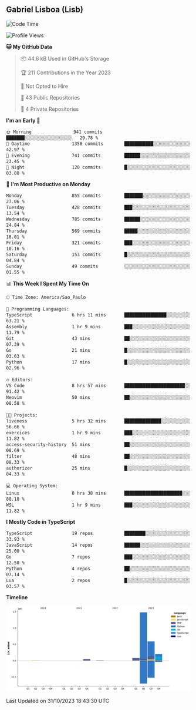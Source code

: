 ## Gabriel Lisboa (Lisb)

<!--START_SECTION:waka-->
![Code Time](http://img.shields.io/badge/Code%20Time-253%20hrs%2054%20mins-blue)

![Profile Views](http://img.shields.io/badge/Profile%20Views-11-blue)

**🐱 My GitHub Data** 

> 📦 44.6 kB Used in GitHub's Storage 
 > 
> 🏆 211 Contributions in the Year 2023
 > 
> 🚫 Not Opted to Hire
 > 
> 📜 43 Public Repositories 
 > 
> 🔑 4 Private Repositories 
 > 
**I'm an Early 🐤** 

```text
🌞 Morning                941 commits         ███████░░░░░░░░░░░░░░░░░░   29.78 % 
🌆 Daytime                1358 commits        ███████████░░░░░░░░░░░░░░   42.97 % 
🌃 Evening                741 commits         ██████░░░░░░░░░░░░░░░░░░░   23.45 % 
🌙 Night                  120 commits         █░░░░░░░░░░░░░░░░░░░░░░░░   03.80 % 
```
📅 **I'm Most Productive on Monday** 

```text
Monday                   855 commits         ███████░░░░░░░░░░░░░░░░░░   27.06 % 
Tuesday                  428 commits         ███░░░░░░░░░░░░░░░░░░░░░░   13.54 % 
Wednesday                785 commits         ██████░░░░░░░░░░░░░░░░░░░   24.84 % 
Thursday                 569 commits         █████░░░░░░░░░░░░░░░░░░░░   18.01 % 
Friday                   321 commits         ███░░░░░░░░░░░░░░░░░░░░░░   10.16 % 
Saturday                 153 commits         █░░░░░░░░░░░░░░░░░░░░░░░░   04.84 % 
Sunday                   49 commits          ░░░░░░░░░░░░░░░░░░░░░░░░░   01.55 % 
```


📊 **This Week I Spent My Time On** 

```text
🕑︎ Time Zone: America/Sao_Paulo

💬 Programming Languages: 
TypeScript               6 hrs 11 mins       ████████████████░░░░░░░░░   63.21 % 
Assembly                 1 hr 9 mins         ███░░░░░░░░░░░░░░░░░░░░░░   11.79 % 
Git                      43 mins             ██░░░░░░░░░░░░░░░░░░░░░░░   07.39 % 
Go                       21 mins             █░░░░░░░░░░░░░░░░░░░░░░░░   03.63 % 
Python                   17 mins             █░░░░░░░░░░░░░░░░░░░░░░░░   02.96 % 

🔥 Editors: 
VS Code                  8 hrs 57 mins       ███████████████████████░░   91.42 % 
Neovim                   50 mins             ██░░░░░░░░░░░░░░░░░░░░░░░   08.58 % 

🐱‍💻 Projects: 
liveness                 5 hrs 32 mins       ██████████████░░░░░░░░░░░   56.66 % 
exercices                1 hr 9 mins         ███░░░░░░░░░░░░░░░░░░░░░░   11.82 % 
access-security-history  51 mins             ██░░░░░░░░░░░░░░░░░░░░░░░   08.69 % 
filter                   48 mins             ██░░░░░░░░░░░░░░░░░░░░░░░   08.33 % 
authorizer               25 mins             █░░░░░░░░░░░░░░░░░░░░░░░░   04.33 % 

💻 Operating System: 
Linux                    8 hrs 38 mins       ██████████████████████░░░   88.18 % 
WSL                      1 hr 9 mins         ███░░░░░░░░░░░░░░░░░░░░░░   11.82 % 
```

**I Mostly Code in TypeScript** 

```text
TypeScript               19 repos            ████████░░░░░░░░░░░░░░░░░   33.93 % 
JavaScript               14 repos            ██████░░░░░░░░░░░░░░░░░░░   25.00 % 
Go                       7 repos             ███░░░░░░░░░░░░░░░░░░░░░░   12.50 % 
Python                   4 repos             ██░░░░░░░░░░░░░░░░░░░░░░░   07.14 % 
Lua                      2 repos             █░░░░░░░░░░░░░░░░░░░░░░░░   03.57 % 
```



**Timeline**

![Lines of Code chart](https://raw.githubusercontent.com/tenlisboa/tenlisboa/main/assets/bar_graph.png)


 Last Updated on 31/10/2023 18:43:30 UTC
<!--END_SECTION:waka-->
